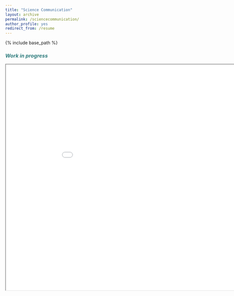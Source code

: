 ```yaml
---
title: "Science Communication"
layout: archive
permalink: /sciencecommunication/
author_profile: yes
redirect_from: /resume
---
```


{% include base_path %}

### <span style="color: #307D7E"> *Work in progress* </span>

<iframe src="[https://drive.google.com/file/d/1JLc-Vmjsb_HugDrbtzdMF4v5eRtbBYpU/preview](https://www.mpi-talkling.mpi.nl/?p=1657&lang=en)" width="960" height="720"></iframe>

